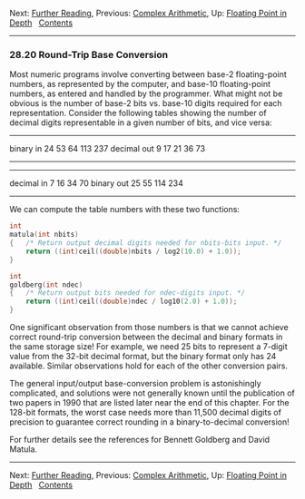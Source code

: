 Next: [Further Reading](Further-Reading.md), Previous: [Complex
Arithmetic](Complex-Arithmetic.md), Up: [Floating Point in
Depth](Floating-Point-in-Depth.md)  
[Contents](index.md#SEC_Contents "Table of contents")  

------------------------------------------------------------------------


### 28.20 Round-Trip Base Conversion 


Most numeric programs involve converting between base-2 floating-point
numbers, as represented by the computer, and base-10 floating-point
numbers, as entered and handled by the programmer. What might not be
obvious is the number of base-2 bits vs. base-10 digits required for
each representation. Consider the following tables showing the number of
decimal digits representable in a given number of bits, and vice versa:

  ------------- ---- ---- ---- ----- -----
  binary in     24   53   64   113   237
  decimal out   9    17   21   36    73
  ------------- ---- ---- ---- ----- -----

  ------------ ---- ---- ----- -----
  decimal in   7    16   34    70
  binary out   25   55   114   234
  ------------ ---- ---- ----- -----

We can compute the table numbers with these two functions:

``` C
int
matula(int nbits)
{   /* Return output decimal digits needed for nbits-bits input. */
    return ((int)ceil((double)nbits / log2(10.0) + 1.0));
}

int
goldberg(int ndec)
{   /* Return output bits needed for ndec-digits input. */
    return ((int)ceil((double)ndec / log10(2.0) + 1.0));
}
```

One significant observation from those numbers is that we cannot achieve
correct round-trip conversion between the decimal and binary formats in
the same storage size! For example, we need 25 bits to represent a
7-digit value from the 32-bit decimal format, but the binary format only
has 24 available. Similar observations hold for each of the other
conversion pairs.

The general input/output base-conversion problem is astonishingly
complicated, and solutions were not generally known until the
publication of two papers in 1990 that are listed later near the end of
this chapter. For the 128-bit formats, the worst case needs more than
11,500 decimal digits of precision to guarantee correct rounding in a
binary-to-decimal conversion!

For further details see the references for Bennett Goldberg and David
Matula.

------------------------------------------------------------------------

Next: [Further Reading](Further-Reading.md), Previous: [Complex
Arithmetic](Complex-Arithmetic.md), Up: [Floating Point in
Depth](Floating-Point-in-Depth.md)  
[Contents](index.md#SEC_Contents "Table of contents")  
